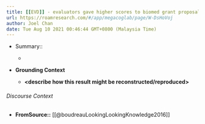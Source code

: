 ```yaml
---
title: [[EVD]] - evaluators gave higher scores to biomed grant proposals that were farther from their domain of expertise - [[@boudreauLookingLookingKnowledge2016]]
url: https://roamresearch.com/#/app/megacoglab/page/W-DsHoVoj
author: Joel Chan
date: Tue Aug 10 2021 00:46:44 GMT+0800 (Malaysia Time)
---
```


- Summary::

    - __<summarize the result in a bit more detail here>__
- **Grounding Context**

    - __<describe how this result might be reconstructed/reproduced>__

###### Discourse Context

- **FromSource::** [[@boudreauLookingLookingKnowledge2016]]
